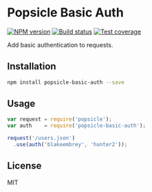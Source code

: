 # Popsicle Basic Auth

[![NPM version][npm-image]][npm-url]
[![Build status][travis-image]][travis-url]
[![Test coverage][coveralls-image]][coveralls-url]

Add basic authentication to requests.

## Installation

```bash
npm install popsicle-basic-auth --save
```

## Usage

```javascript
var request = require('popsicle');
var auth    = require('popsicle-basic-auth');

request('/users.json')
  .use(auth('blakeembrey', 'hunter2'));
```

## License

MIT

[npm-image]: https://img.shields.io/npm/v/popsicle-basic-auth.svg?style=flat
[npm-url]: https://npmjs.org/package/popsicle-basic-auth
[travis-image]: https://img.shields.io/travis/blakeembrey/popsicle-basic-auth.svg?style=flat
[travis-url]: https://travis-ci.org/blakeembrey/popsicle-basic-auth
[coveralls-image]: https://img.shields.io/coveralls/blakeembrey/popsicle-basic-auth.svg?style=flat
[coveralls-url]: https://coveralls.io/r/blakeembrey/popsicle-basic-auth?branch=master
